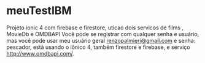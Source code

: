 # meuTestIBM
Projeto ionic 4 com firebase e firestore, uticao dois servicos de films , 
MovieDb e OMDBAPI Você pode se registrar com qualquer senha e usuário,
mas você pode usar meu usuário geral renzopalmieri@gmail.com e senha: pescador, está usando o iônico 4, 
também firestore e firebase, e serviço http://www.omdbapi.com/.


